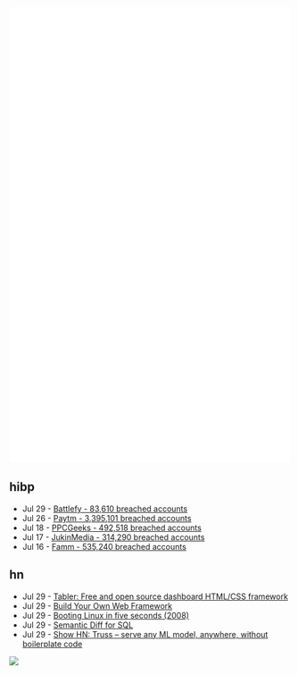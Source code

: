![Metrics](https://raw.githubusercontent.com/phixion/phixion/master/metrics.svg)

## hibp

<!--
for https://github.com/phixion/phixion/blob/main/.github/workflows/feeds.yml
-->
<!--START_SECTION:haveibeenpwnd-->
- Jul 29 - [Battlefy - 83,610 breached accounts](https://haveibeenpwned.com/PwnedWebsites#Battlefy)
- Jul 26 - [Paytm - 3,395,101 breached accounts](https://haveibeenpwned.com/PwnedWebsites#Paytm)
- Jul 18 - [PPCGeeks - 492,518 breached accounts](https://haveibeenpwned.com/PwnedWebsites#PPCGeeks)
- Jul 17 - [JukinMedia - 314,290 breached accounts](https://haveibeenpwned.com/PwnedWebsites#JukinMedia)
- Jul 16 - [Famm - 535,240 breached accounts](https://haveibeenpwned.com/PwnedWebsites#Famm)
<!--END_SECTION:haveibeenpwnd-->

## hn

<!--
for https://github.com/phixion/phixion/blob/main/.github/workflows/feeds.yml
-->
<!--START_SECTION:hn-->
- Jul 29 - [Tabler: Free and open source dashboard HTML/CSS framework](https://github.com/tabler/tabler)
- Jul 29 - [Build Your Own Web Framework](https://vercel.com/blog/build-your-own-web-framework)
- Jul 29 - [Booting Linux in five seconds (2008)](https://lwn.net/Articles/299483/)
- Jul 29 - [Semantic Diff for SQL](https://github.com/tobymao/sqlglot/blob/main/posts/sql_diff.md)
- Jul 29 - [Show HN: Truss – serve any ML model, anywhere, without boilerplate code](https://github.com/basetenlabs/truss)
<!--END_SECTION:hn-->

<!--
for https://yhype.me
-->
![](https://hit.yhype.me/github/profile?user_id=13013670)
